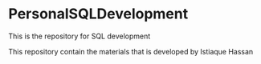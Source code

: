 # PersonalSQLDevelopment
This is the repository for SQL development

This repository contain the materials that is developed by Istiaque Hassan
